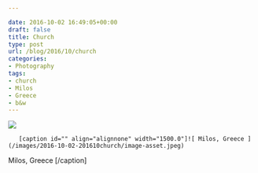 ```yaml
---

date: 2016-10-02 16:49:05+00:00
draft: false
title: Church
type: post
url: /blog/2016/10/church
categories:
- Photography
tags:
- church
- Milos
- Greece
- b&w
---
```


![](/images/2016-10-02-201610church/image-asset.jpeg)

  


  
       [caption id="" align="alignnone" width="1500.0"]![ Milos, Greece ](/images/2016-10-02-201610church/image-asset.jpeg)
 Milos, Greece [/caption]
